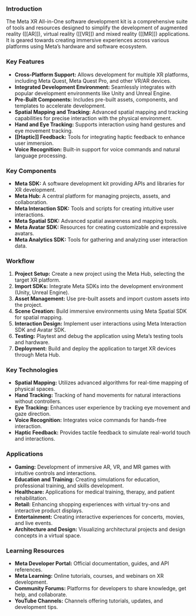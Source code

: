 ### Introduction
The Meta XR All-in-One software development kit is a comprehensive suite of tools and resources designed to simplify the development of augmented reality ([[AR]]), virtual reality ([[VR]]) and mixed reality ([[MR]]) applications. It is geared towards creating immersive experiences across various platforms using Meta’s hardware and software ecosystem.

### Key Features
- **Cross-Platform Support:** Allows development for multiple XR platforms, including Meta Quest, Meta Quest Pro, and other VR/AR devices.
- **Integrated Development Environment:** Seamlessly integrates with popular development environments like Unity and Unreal Engine.
- **Pre-Built Components:** Includes pre-built assets, components, and templates to accelerate development.
- **Spatial Mapping and Tracking:** Advanced spatial mapping and tracking capabilities for precise interaction with the physical environment.
- **Hand and Eye Tracking:** Supports interaction using hand gestures and eye movement tracking.
- **[[Haptic]] Feedback:** Tools for integrating haptic feedback to enhance user immersion.
- **Voice Recognition:** Built-in support for voice commands and natural language processing.

### Key Components
- **Meta SDK:** A software development kit providing APIs and libraries for XR development.
- **Meta Hub:** A central platform for managing projects, assets, and collaboration.
- **Meta Interaction SDK:** Tools and scripts for creating intuitive user interactions.
- **Meta Spatial SDK:** Advanced spatial awareness and mapping tools.
- **Meta Avatar SDK:** Resources for creating customizable and expressive avatars.
- **Meta Analytics SDK:** Tools for gathering and analyzing user interaction data.

### Workflow
1. **Project Setup:** Create a new project using the Meta Hub, selecting the target XR platform.
2. **Import SDKs:** Integrate Meta SDKs into the development environment (Unity, Unreal Engine).
3. **Asset Management:** Use pre-built assets and import custom assets into the project.
4. **Scene Creation:** Build immersive environments using Meta Spatial SDK for spatial mapping.
5. **Interaction Design:** Implement user interactions using Meta Interaction SDK and Avatar SDK.
6. **Testing:** Playtest and debug the application using Meta’s testing tools and hardware.
7. **Deployment:** Build and deploy the application to target XR devices through Meta Hub.

### Key Technologies
- **Spatial Mapping:** Utilizes advanced algorithms for real-time mapping of physical spaces.
- **Hand Tracking:** Tracking of hand movements for natural interactions without controllers.
- **Eye Tracking:** Enhances user experience by tracking eye movement and gaze direction.
- **Voice Recognition:** Integrates voice commands for hands-free interaction.
- **Haptic Feedback:** Provides tactile feedback to simulate real-world touch and interactions.

### Applications
- **Gaming:** Development of immersive AR, VR, and MR games with intuitive controls and interactions.
- **Education and Training:** Creating simulations for education, professional training, and skills development.
- **Healthcare:** Applications for medical training, therapy, and patient rehabilitation.
- **Retail:** Enhancing shopping experiences with virtual try-ons and interactive product displays.
- **Entertainment:** Creating interactive experiences for concerts, movies, and live events.
- **Architecture and Design:** Visualizing architectural projects and design concepts in a virtual space.

### Learning Resources
- **Meta Developer Portal:** Official documentation, guides, and API references.
- **Meta Learning:** Online tutorials, courses, and webinars on XR development.
- **Community Forums:** Platforms for developers to share knowledge, get help, and collaborate.
- **YouTube Channels:** Channels offering tutorials, updates, and development tips.
